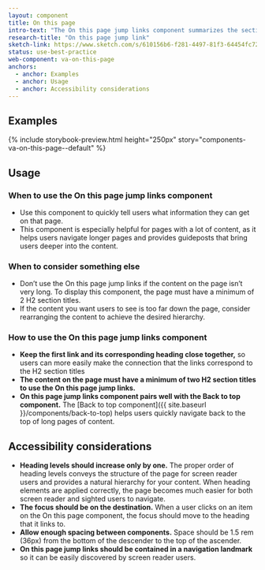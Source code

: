 ```yaml
---
layout: component
title: On this page
intro-text: "The On this page jump links component summarizes the sections (&lt;h2&gt;s) at the top of long pages and allows users to jump down the page to the respective section."
research-title: "On this page jump link"
sketch-link: https://www.sketch.com/s/610156b6-f281-4497-81f3-64454fc72156/p/D11AC6BE-2D38-4018-B5E7-78347AA8C1EF/canvas
status: use-best-practice
web-component: va-on-this-page
anchors:
  - anchor: Examples
  - anchor: Usage
  - anchor: Accessibility considerations
---
```


## Examples

{% include storybook-preview.html height="250px" story="components-va-on-this-page--default" %}

## Usage

### When to use the On this page jump links component
- Use this component to quickly tell users what information they can get on that page. 
- This component is especially helpful for pages with a lot of content, as it helps users navigate longer pages and provides guideposts that bring users deeper into the content. 

### When to consider something else
- Don’t use the On this page jump links if the content on the page isn’t very long. To display this component, the page must have a minimum of 2 H2 section titles. 
- If the content you want users to see is too far down the page, consider rearranging the content to achieve the desired hierarchy.

### How to use the On this page jump links component
- **Keep the first link and its corresponding heading close together,** so users can more easily make the connection that the links correspond to the H2 section titles
- **The content on the page must have a minimum of two H2 section titles to use the On this page jump links.** 
- **On this page jump links component pairs well with the Back to top component.** The [Back to top component]({{ site.baseurl }}/components/back-to-top) helps users quickly navigate back to the top of long pages of content.

## Accessibility considerations
- **Heading levels should increase only by one.** The proper order of heading levels conveys the structure of the page for screen reader users and provides a natural hierarchy for your content. When heading elements are applied correctly, the page becomes much easier for both screen reader and sighted users to navigate.
- **The focus should be on the destination.** When a user clicks on an item on the On this page component, the focus should move to the heading that it links to.
- **Allow enough spacing between components.** Space should be 1.5 rem (36px) from the bottom of the descender to the top of the ascender.
- **On this page jump links should be contained in a navigation landmark** so it can be easily discovered by screen reader users.

